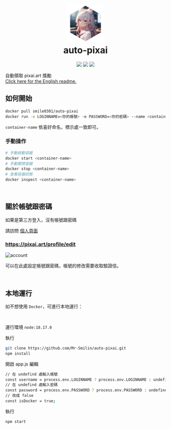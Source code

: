 <h1 align="center">
    <img width="120" height="120" src="public/pic/logo.png" alt=""><br>
    auto-pixai
</h1>

<p align="center">
    <a href="https://github.com/Mr-Smilin/auto-pixai/blob/main/LICENSE"><img src="https://img.shields.io/github/license/Mr-Smilin/auto-pixai?style=flat-square"></a>
    <a href="https://github.com/Mr-Smilin/auto-pixai"><img src="https://img.shields.io/github/stars/Mr-Smilin/auto-pixai?style=flat-square"></a>
    <a href="https://hub.docker.com/r/smile0301/auto-pixai"><img src="https://img.shields.io/github/v/release/Mr-Smilin/auto-pixai?style=flat-square&label=version&color=orange"></a>
</p>

自動領取 pixai.art 獎勵  
[Click here for the English readme.](./readme_en.md)

## 如何開始

```bash
docker pull smile0301/auto-pixai
docker run -e LOGINNAME=<你的帳號> -e PASSWORD=<你的密碼> --name <container-name> smile0301/auto-pixai
```

`container-name` 依喜好命名，標示處一致即可。

### 手動操作

```bash
# 手動啟動容器
docker start <container-name>
# 手動關閉容器
docker stop <container-name>
# 查看容器狀態
docker inspect <container-name>
```

<br>

## 關於帳號跟密碼

如果是第三方登入，沒有帳號跟密碼

請訪問 [個人頁面](https://pixai.art/profile/edit)

### https://pixai.art/profile/edit

![account](https://i.imgur.com/tjfOabI.png)

可以在此處設定帳號跟密碼，帳號的修改需要收取驗證信。

<br>

## 本地運行

如不想使用 `Docker`，可進行本地運行：

<br>

運行環境 `node:18.17.0`

執行

```bash
git clone https://github.com/Mr-Smilin/auto-pixai.git
npm install
```

開啟 app.js 編輯

```bash
// 在 undefind 處輸入帳號
const username = process.env.LOGINNAME ? process.env.LOGINNAME : undefined;
// 在 undefind 處輸入密碼
const password = process.env.PASSWORD ? process.env.PASSWORD : undefined;
// 改成 false
const isDocker = true;
```

執行

```bash
npm start
```
